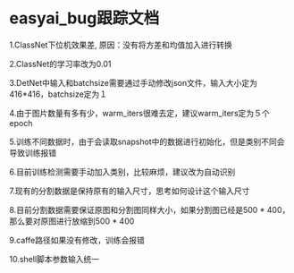 easyai_bug跟踪文档
================
1.ClassNet下位机效果差, 原因：没有将方差和均值加入进行转换

2.ClassNet的学习率改为0.01

3.DetNet中输入和batchsize需要通过手动修改json文件，输入大小定为416*416，batchsize定为１

4.由于图片数量有多有少，warm_iters很难去定，建议warm_iters定为５个epoch

5.训练不同数据时，由于会读取snapshot中的数据进行初始化，但是类别不同会导致训练报错

6.目前训练检测需要手动加入类别，比较麻烦，建议改为自动识别

7.现有的分割数据是保持原有的输入尺寸，思考如何设计这个输入尺寸

8.目前分割数据需要保证原图和分割图同样大小，如果分割图已经是500 * 400，那么要对原图进行放缩到500 * 400

9.caffe路径如果没有修改，训练会报错

10.shell脚本参数输入统一